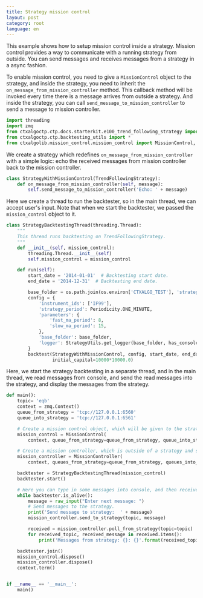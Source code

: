 ```yaml
---
title: Strategy mission control
layout: post
category: root
language: en
---
```


This example shows how to setup mission control inside a strategy. Mission control provides a way to communicate
with a running strategy from outside. You can send messages and receives messages from a strategy in a async fashion.

To enable mission control, you need to give a `MissionControl` object to the strategy, and inside the strategy, you
need to inherit the `on_message_from_mission_controller` method. This callback method will be invoked every time
there is a message arrives from outside a strategy. And inside the strategy, you can call `send_message_to_mission_controller`
to send a message to mission controller.


```python
import threading
import zmq
from ctxalgoctp.ctp.docs.starterkit.e100_trend_following_strategy import TrendFollowingStrategy
from ctxalgoctp.ctp.backtesting_utils import *
from ctxalgolib.mission_control.mission_control import MissionControl, MissionController

```

We create a strategy which redefines `on_message_from_mission_controller` with a simple logic: echo the received
messages from mission controller back to the mission controller.

```python
class StrategyWithMissionControl(TrendFollowingStrategy):
    def on_message_from_mission_controller(self, message):
        self.send_message_to_mission_controller('Echo: ' + message)

```

Here we create a thread to run the backtester, so in the main thread, we can accept user's input. Note that when we
start the backtester, we passed the `mission_control` object to it.

```python
class StrategyBacktestingThread(threading.Thread):
    """
    This thread runs backtesting on TrendFollowingStrategy.
    """
    def __init__(self, mission_control):
        threading.Thread.__init__(self)
        self.mission_control = mission_control

    def run(self):
        start_date = '2014-01-01'  # Backtesting start date.
        end_date = '2014-12-31'  # Backtesting end date.

        base_folder = os.path.join(os.environ['CTXALGO_TEST'], 'strategies', StrategyWithMissionControl.__name__)
        config = {
            'instrument_ids': ['IF99'],
            'strategy_period': Periodicity.ONE_MINUTE,
            'parameters': {
                'fast_ma_period': 8,
                'slow_ma_period': 15,
            },
            'base_folder': base_folder,
            'logger': StrategyUtils.get_logger(base_folder, has_console=False)
        }
        backtest(StrategyWithMissionControl, config, start_date, end_date, mission_control=self.mission_control,
                 initial_capital=10000*10000.0)

```

Here, we start the strategy backtesting in a separate thread, and in the main thread, we read messages from console,
and send the read messages into the strategy, and display the messages from the strategy.

```python
def main():
    topic= 'eqb'
    context = zmq.Context()
    queue_from_strategy = 'tcp://127.0.0.1:6560'
    queue_into_strategy = 'tcp://127.0.0.1:6561'

    # Create a mission control object, which will be given to the strategy.
    mission_control = MissionControl(
        context, queue_from_strategy=queue_from_strategy, queue_into_strategy=queue_into_strategy, topic=topic)

    # Create a mission controller, which is outside of a strategy and sends and receives messages from a strategy.
    mission_controller = MissionController(
        context, queues_from_strategy=queue_from_strategy, queues_into_strategy=queue_into_strategy, topic=topic)

    backtester = StrategyBacktestingThread(mission_control)
    backtester.start()

    # Here you can type in some messages into console, and then receives messages echoed from the strategy.
    while backtester.is_alive():
        message = raw_input("Enter next message: ")
        # Send messages to the strategy.
        print('Send message to strategy:  ' + message)
        mission_controller.send_to_strategy(topic, message)

        received = mission_controller.poll_from_strategy(topic=topic)
        for received_topic, received_message in received.items():
            print('Messages from strategy: {}: {}'.format(received_topic, received_message))

    backtester.join()
    mission_control.dispose()
    mission_controller.dispose()
    context.term()


if __name__ == '__main__':
    main()

```
